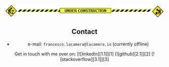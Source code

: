 <!-- icons -->
[1.1]: assets/icons/linkedin-48.png
[2.1]: assets/icons/github-48.png
[3.1]: assets/icons/stackoverflow-48.png

<!-- links -->
[1]: https://www.linkedin.com/in/fr9ncis
[2]: https://www.github.com/fr9ncis
[3]: https://stackoverflow.com/users/12709483/francesco-la-camera?tab=profile

<div align='center'>
	<img align='center' src="assets/img/construction.gif">
<div/>

## Contact

 * e-mail: `francesco.lacamera@lacamera.io` (currently offline)

<p align='center'>
	Get in touch with me over on:
	[![linkedin][1.1]][1]
	[![github][2.1]][2]
	[![stackoverflow][3.1]][3]
<p/>
